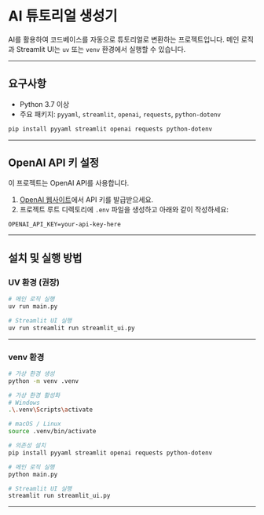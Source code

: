 # AI 튜토리얼 생성기

AI를 활용하여 코드베이스를 자동으로 튜토리얼로 변환하는 프로젝트입니다.
메인 로직과 Streamlit UI는 `uv` 또는 `venv` 환경에서 실행할 수 있습니다.

---

## 요구사항

* Python 3.7 이상
* 주요 패키지: `pyyaml`, `streamlit`, `openai`, `requests`, `python-dotenv`

```bash
pip install pyyaml streamlit openai requests python-dotenv
```

---

## OpenAI API 키 설정

이 프로젝트는 OpenAI API를 사용합니다.

1. [OpenAI 웹사이트](https://platform.openai.com/api-keys)에서 API 키를 발급받으세요.
2. 프로젝트 루트 디렉토리에 `.env` 파일을 생성하고 아래와 같이 작성하세요:

```
OPENAI_API_KEY=your-api-key-here
```

---

## 설치 및 실행 방법

### UV 환경 (권장)

```bash
# 메인 로직 실행
uv run main.py

# Streamlit UI 실행
uv run streamlit run streamlit_ui.py
```

---

### venv 환경

```bash
# 가상 환경 생성
python -m venv .venv

# 가상 환경 활성화
# Windows
.\.venv\Scripts\activate

# macOS / Linux
source .venv/bin/activate

# 의존성 설치
pip install pyyaml streamlit openai requests python-dotenv

# 메인 로직 실행
python main.py

# Streamlit UI 실행
streamlit run streamlit_ui.py
```

---

